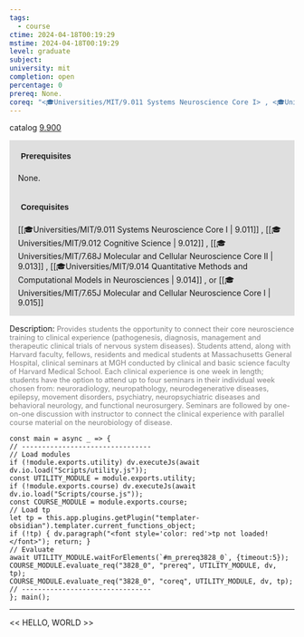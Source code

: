 ```yaml
---
tags:
  - course
ctime: 2024-04-18T00:19:29
mstime: 2024-04-18T00:19:29
level: graduate
subject: 
university: mit
completion: open
percentage: 0
prereq: None.
coreq: "<🎓Universities/MIT/9.011 Systems Neuroscience Core I> , <🎓Universities/MIT/9.012 Cognitive Science> , <🎓Universities/MIT/7.68J Molecular and Cellular Neuroscience Core II> , <🎓Universities/MIT/9.014 Quantitative Methods and Computational Models in Neurosciences> , or <🎓Universities/MIT/7.65J Molecular and Cellular Neuroscience Core I> "
---
```


catalog [9.900](http://student.mit.edu/catalog/m9b.html#9.900)

<span style="display: block; padding: 15px; background-color: rgb(100, 100, 100, 0.2);"><font id="m_prereq3828_0" style="display: block; font-family: Arial, sans-serif; font-weight: bold; padding: 5px">Prerequisites</font><br><span id="prereq3828_0">None.</span></span>
<span style="display: block; padding: 15px; background-color: rgb(100, 100, 100, 0.2);"><font id="m_coreq3828_0" style="display: block; font-family: Arial, sans-serif; font-weight: bold; padding: 5px">Corequisites</font><br><span id="coreq3828_0">[[🎓Universities/MIT/9.011 Systems Neuroscience Core I | 9.011]] , [[🎓Universities/MIT/9.012 Cognitive Science | 9.012]] , [[🎓Universities/MIT/7.68J Molecular and Cellular Neuroscience Core II | 9.013]] , [[🎓Universities/MIT/9.014 Quantitative Methods and Computational Models in Neurosciences | 9.014]] , or [[🎓Universities/MIT/7.65J Molecular and Cellular Neuroscience Core I | 9.015]] </span></span>

<font style="">Description:</font>
<font style="color: grey; font-size: 0.8rem;">Provides students the opportunity to connect their core neuroscience training to clinical experience (pathogenesis, diagnosis, management and therapeutic clinical trials of nervous system diseases). Students attend, along with Harvard faculty, fellows, residents and medical students at Massachusetts General Hospital, clinical seminars at MGH conducted by clinical and basic science faculty of Harvard Medical School. Each clinical experience is one week in length; students have the option to attend up to four seminars in their individual week chosen from: neuroradiology, neuropathology, neurodegenerative diseases, epilepsy, movement disorders, psychiatry, neuropsychiatric diseases and behavioral neurology, and functional neurosurgery. Seminars are followed by one-on-one discussion with instructor to connect the clinical experience with parallel course material on the neurobiology of disease.</font>

```dataviewjs
const main = async _ => {
// --------------------------------
// Load modules
if (!module.exports.utility) dv.executeJs(await dv.io.load("Scripts/utility.js"));
const UTILITY_MODULE = module.exports.utility;
if (!module.exports.course) dv.executeJs(await dv.io.load("Scripts/course.js"));
const COURSE_MODULE = module.exports.course;
// Load tp
let tp = this.app.plugins.getPlugin("templater-obsidian").templater.current_functions_object;
if (!tp) { dv.paragraph("<font style='color: red'>tp not loaded!</font>"); return; }
// Evaluate
await UTILITY_MODULE.waitForElements(`#m_prereq3828_0`, {timeout:5});
COURSE_MODULE.evaluate_req("3828_0", "prereq", UTILITY_MODULE, dv, tp);
COURSE_MODULE.evaluate_req("3828_0", "coreq", UTILITY_MODULE, dv, tp);
// --------------------------------
}; main();
```

---

<< HELLO, WORLD >>
